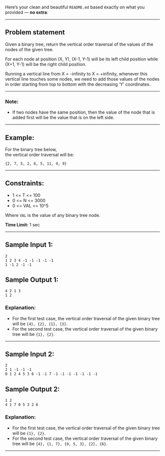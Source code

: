 Here’s your clean and beautiful `README.md` based exactly on what you provided — **no extra**:

---

## Problem statement

Given a binary tree, return the vertical order traversal of the values of the nodes of the given tree.

For each node at position (X, Y), (X-1, Y-1) will be its left child position while (X+1, Y-1) will be the right child position.

Running a vertical line from X = -infinity to X = +infinity, whenever this vertical line touches some nodes, we need to add those values of the nodes in order starting from top to bottom with the decreasing ‘Y’ coordinates.

---

### Note:

- If two nodes have the same position, then the value of the node that is added first will be the value that is on the left side.

---

## Example:

For the binary tree below,  
the vertical order traversal will be:

```
{2, 7, 5, 2, 6, 5, 11, 4, 9}
```

---

## Constraints:

- 1 <= T <= 100
- 0 <= N <= 3000
- 0 <= VAL <= 10^5

Where `VAL` is the value of any binary tree node.

**Time Limit:** 1 sec

---

## Sample Input 1:

```
2
1 2 3 4 -1 -1 -1 -1 -1
1 -1 2 -1 -1
```

## Sample Output 1:

```
4 2 1 3
1 2
```

### Explanation:

- For the first test case, the vertical order traversal of the given binary tree will be `{4}, {2}, {1}, {3}`.
- For the second test case, the vertical order traversal of the given binary tree will be `{1}, {2}`.

---

## Sample Input 2:

```
2
2 1 -1 -1 -1
0 1 2 4 5 3 6 -1 -1 7 -1 -1 -1 -1 -1 -1 -1
```

## Sample Output 2:

```
1 2
4 1 7 0 5 3 2 6
```

### Explanation:

- For the first test case, the vertical order traversal of the given binary tree will be `{1}, {2}`.
- For the second test case, the vertical order traversal of the given binary tree will be `{4}, {1, 7}, {0, 5, 3}, {2}, {6}`.

---
